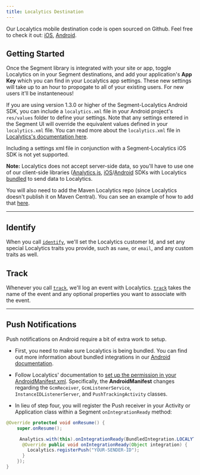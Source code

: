 ```yaml
---
title: Localytics Destination
---
```


Our Localytics mobile destination code is open sourced on Github. Feel free to
check it out:
[iOS](https://github.com/segment-integrations/analytics-ios-integration-localytics),
[Android](https://github.com/segment-integrations/analytics-android-integration-localytics).

## Getting Started

Once the Segment library is integrated with your site or app, toggle Localytics
on in your Segment destinations, and add your application's **App Key** which
you can find in your Localytics app settings. These new settings will take up to
an hour to propogate to all of your existing users. For new users it'll be
instanteneous!

If you are using version 1.3.0 or higher of the Segment-Localytics Android SDK,
you can include a `localytics.xml` file in your Android project's `res/values`
folder to define your settings. Note that any settings entered in the Segment UI
will override the equivalent values defined in your `localytics.xml` file. You
can read more about the `localytics.xml` file in [Localytics's documentation
here](https://docs.localytics.com/dev/android.html#include-localytics-xml-file).

Including a settings xml file in conjunction with a Segment-Localytics iOS SDK
is not yet supported.

**Note:** Localytics does not accept server-side data, so you'll have to use one
of our client-side libraries
([Analytics.js](/docs/connections/sources/catalog/libraries/website/javascript/),
[iOS](/docs/connections/sources/catalog/libraries/mobile/ios/)/[Android](/docs/connections/sources/catalog/libraries/mobile/android/) SDKs
with Localytics [bundled](/docs/connections/spec/mobile-packaging-sdks/) to send data
to Localytics.

You will also need to add the Maven Localytics repo (since Localytics doesn't
publish it on Maven Central). You can see an example of how to add that
[here](https://github.com/segment-integrations/analytics-android-integration-localytics/blob/master/build.gradle#L44).

- - -

## Identify

When you call [`identify`](/docs/connections/spec/identify/), we'll set the Localytics
customer Id, and set any special Localytics traits you provide, such as `name`,
or `email`, and any custom traits as well.

## Track

Whenever you call [`track`](/docs/connections/spec/track/), we'll log an event with
Localytics. [`track`](/docs/connections/spec/track/) takes the name of the event and any
optional properties you want to associate with the event.

- - -

## Push Notifications

Push notifications on Android require a bit of extra work to setup.

* First, you need to make sure Localytics is being bundled. You can find out
  more information about bundled integrations in our [Android documentation](/docs/connections/sources/catalog/libraries/mobile/android/#about-mobile-connection-modes).

* Follow Localytics' documentation to [set up the permission in your
  AndroidManifest.xml](http://docs.localytics.com/dev/android.html#modify-androidmanifest-push-android).
  Specifically, the **AndroidManifest** changes regarding the `GcmReceiver`,
  `GcmListenerService`, `InstanceIDListenerServer`, and `PushTrackingActivity`
  classes.

* In lieu of step four, you will register the Push receiver in your Activity or
  Application class within a Segment `onIntegrationReady` method:

```java
@Override protected void onResume() {
    super.onResume();

     Analytics.with(this).onIntegrationReady(BundledIntegration.LOCALYTICS, new Callback() {
      @Override public void onIntegrationReady(Object integration) {
        Localytics.registerPush("YOUR-SENDER-ID");
      }
    });
}
```
